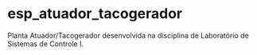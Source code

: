 # esp_atuador_tacogerador
Planta Atuador/Tacogerador desenvolvida na disciplina de Laboratório de Sistemas de Controle I.
